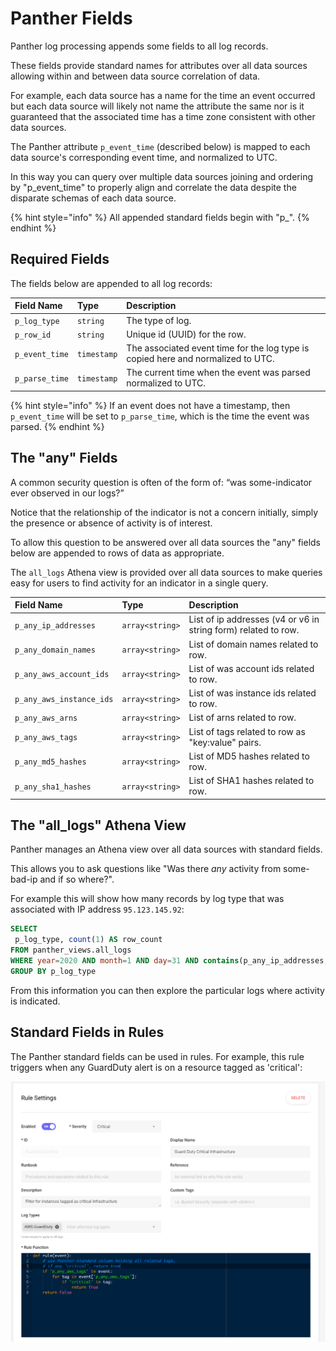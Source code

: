 # Panther Fields

Panther log processing appends some fields to all log records.

These fields provide standard names for attributes over all data sources allowing within and between data source correlation of data.

For example, each data source has a name for the time an event occurred but each data source will likely not name the attribute the same nor is it guaranteed that the associated time has a time zone consistent with other data sources.

The Panther attribute `p_event_time` \(described below\) is mapped to each data source's corresponding event time, and normalized to UTC.

In this way you can query over multiple data sources joining and ordering by "p\_event\_time" to properly align and correlate the data despite the disparate schemas of each data source.

{% hint style="info" %}
All appended standard fields begin with "p\_".
{% endhint %}

## Required Fields

The fields below are appended to all log records:

| Field Name | Type | Description |
| :--- | :--- | :--- |
| `p_log_type` | `string` | The type of log. |
| `p_row_id` | `string` | Unique id \(UUID\) for the row. |
| `p_event_time` | `timestamp` | The associated event time for the log type is copied here and normalized to UTC. |
| `p_parse_time` | `timestamp` | The current time when the event was parsed normalized to UTC. |

{% hint style="info" %}
If an event does not have a timestamp, then `p_event_time` will be set to `p_parse_time`, which is the time the event was parsed.
{% endhint %}

## The "any" Fields

A common security question is often of the form of: “was some-indicator ever observed in our logs?”

Notice that the relationship of the indicator is not a concern initially, simply the presence or absence of activity is of interest.

To allow this question to be answered over all data sources the "any" fields below are appended to rows of data as appropriate.

The `all_logs` Athena view is provided over all data sources to make queries easy for users to find activity for an indicator in a single query.

| Field Name | Type | Description |
| :--- | :--- | :--- |
| `p_any_ip_addresses` | `array<string>` | List of ip addresses \(v4 or v6 in string form\) related to row. |
| `p_any_domain_names` | `array<string>` | List of domain names related to row. |
| `p_any_aws_account_ids` | `array<string>` | List of was account ids related to row. |
| `p_any_aws_instance_ids` | `array<string>` | List of was instance ids related to row. |
| `p_any_aws_arns` | `array<string>` | List of arns related to row. |
| `p_any_aws_tags` | `array<string>` | List of tags related to row as "key:value" pairs. |
| `p_any_md5_hashes` | `array<string>` | List of MD5 hashes related to row. |
| `p_any_sha1_hashes` | `array<string>` | List of SHA1 hashes related to row. |

## The "all\_logs" Athena View

Panther manages an Athena view over all data sources with standard fields.

This allows you to ask questions like "Was there _any_ activity from some-bad-ip and if so where?".

For example this will show how many records by log type that was associated with IP address `95.123.145.92`:

```sql
SELECT
 p_log_type, count(1) AS row_count
FROM panther_views.all_logs
WHERE year=2020 AND month=1 AND day=31 AND contains(p_any_ip_addresses, '95.123.145.92')
GROUP BY p_log_type
```

From this information you can then explore the particular logs where activity is indicated.

## Standard Fields in Rules

The Panther standard fields can be used in rules. For example, this rule triggers when any GuardDuty alert is on a resource tagged as 'critical':

![Example Panther Rule](../.gitbook/assets/pantherstandardfieldrule.png)

